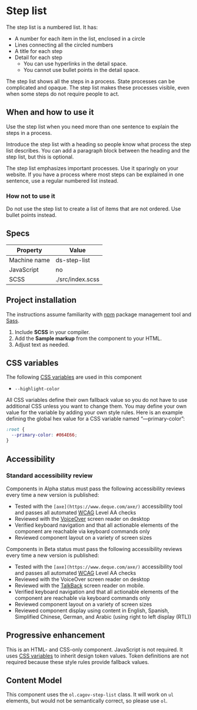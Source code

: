 

# Step list

The step list is a numbered list. It has:

- A number for each item in the list, enclosed in a circle
- Lines connecting all the circled numbers
- A title for each step
- Detail for each step
    - You can use hyperlinks in the detail space.
    - You cannot use bullet points in the detail space.

The step list shows all the steps in a process. State processes can be complicated and opaque. The step list makes these processes visible, even when some steps do not require people to act.

## When and how to use it

Use the step list when you need more than one sentence to explain the steps in a process.

Introduce the step list with a heading so people know what process the step list describes. You can add a paragraph block between the heading and the step list, but this is optional.

The step list emphasizes important processes. Use it sparingly on your website. If you have a process where most steps can be explained in one sentence, use a regular numbered list instead.

### How not to use it

Do not use the step list to create a list of items that are not ordered. Use bullet points instead.

## Specs

| Property | Value |
| --- | --- |
| Machine name | ds-step-list |
| JavaScript | no |
| SCSS | ./src/index.scss |

## Project installation

The instructions assume familiarity with [npm](https://npmjs.com) package management tool and [Sass](https://sass-lang.com/).

1. Include **SCSS** in your compiler.
2. Add the **Sample markup** from the component to your HTML.
1. Adjust text as needed.

## CSS variables

The following [CSS variables](https://developer.mozilla.org/en-US/docs/Web/CSS/Using_CSS_custom_properties) are used in this component

- `--highlight-color`

All CSS variables define their own fallback value so you do not have to use additional CSS unless you want to change them. You may define your own value for the variable by adding your own style rules. Here is an example defining the global hex value for a CSS variable named “—primary-color”:

```css
:root {
  --primary-color: #064E66;
}
```

## Accessibility

### Standard accessibility review

Components in Alpha status must pass the following accessibility reviews every time a new version is published:

- Tested with the `[axe](https://www.deque.com/axe/)` accessibility tool and passes all automated [WCAG](https://www.w3.org/TR/WCAG21/) Level AA checks
- Reviewed with the [VoiceOver](https://www.apple.com/voiceover/info/guide/_1121.html) screen reader on desktop
- Verified keyboard navigation and that all actionable elements of the component are reachable via keyboard commands only
- Reviewed component layout on a variety of screen sizes

Components in Beta status must pass the following accessibility reviews every time a new version is published:

- Tested with the `[axe](https://www.deque.com/axe/)` accessibility tool and passes all automated [WCAG](https://www.w3.org/TR/WCAG21/) Level AA checks
- Reviewed with the VoiceOver screen reader on desktop
- Reviewed with the [TalkBack](https://support.google.com/accessibility/android/answer/6283677?hl=en) screen reader on mobile.
- Verified keyboard navigation and that all actionable elements of the component are reachable via keyboard commands only
- Reviewed component layout on a variety of screen sizes
- Reviewed component display using content in English, Spanish, Simplified Chinese, German, and Arabic (using right to left display (RTL))

## Progressive enhancement

This is an HTML- and CSS-only component. JavaScript is not required. It uses [CSS variables](https://developer.mozilla.org/en-US/docs/Web/CSS/var()#syntax) to inherit design token values. Token definitions are not required because these style rules provide fallback values.

## Content Model

This component uses the `ol.cagov-step-list` class. It will work on `ul` elements, but would not be semantically correct, so please use `ol`.